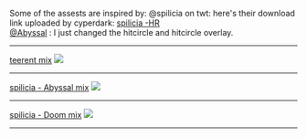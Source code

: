 Some of the assests are inspired by:
@spilicia on twt: here's their download link uploaded by cyperdark: <a href="osuck.link/s-4006?v=0"> spilicia -HR </a><br>
<a href="https://x.com/abibsal?lang=en"> @Abyssal</a> : I just changed the hitcircle and hitcircle overlay.
<hr>
<a href="https://github.com/teerentt/skinhub/raw/refs/heads/main/players/teerent/teerent%20mix.osk">teerent mix</a>
<img src="https://i.imgur.com/6E23r4b.jpeg"/><hr>
<a href="raw/refs/heads/main/players/teerent/spilicia%20-%20HR-%20Abyssal.osk">spilicia - Abyssal mix</a>
<img src="https://i.imgur.com/3U91rJr.jpeg"/><hr>
<a href="raw/refs/heads/main/players/teerent/spilicia%20-%20HR-%20Abyssal.osk">spilicia - Doom mix</a>
<img src="https://i.imgur.com/QKKGyfQ.jpeg"/><hr>

